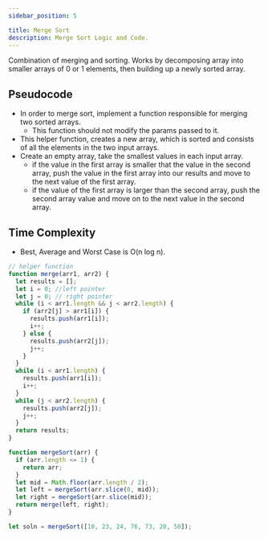 ```yaml
---
sidebar_position: 5

title: Merge Sort
description: Merge Sort Logic and Code.
---
```

Combination of merging and sorting. Works by decomposing array into smaller arrays of 0 or 1 elements, then building up a newly sorted array.

## Pseudocode
- In order to merge sort, implement a function responsible for merging two sorted arrays. 
    - This function should not modify the params passed to it.
- This helper function, creates a new array, which is sorted and consists of all the elements in the two input arrays.
- Create an empty array, take the smallest values in each input array.
    - if the value in the first array is smaller that the value in the second array, push the value in the first array into our results and move to the next value of the first array.
    - if the value of the first array is larger than the second array, push the second array value and move on to the next value in the second array.


## Time Complexity
- Best, Average and Worst Case is O(n log n).

```js title='Merge Sort'
// helper function
function merge(arr1, arr2) {
  let results = [];
  let i = 0; //left pointer
  let j = 0; // right pointer
  while (i < arr1.length && j < arr2.length) {
    if (arr2[j] > arr1[i]) {
      results.push(arr1[i]);
      i++;
    } else {
      results.push(arr2[j]);
      j++;
    }
  }
  while (i < arr1.length) {
    results.push(arr1[i]);
    i++;
  }
  while (j < arr2.length) {
    results.push(arr2[j]);
    j++;
  }
  return results;
}

function mergeSort(arr) {
  if (arr.length <= 1) {
    return arr;
  }
  let mid = Math.floor(arr.length / 2);
  let left = mergeSort(arr.slice(0, mid));
  let right = mergeSort(arr.slice(mid));
  return merge(left, right);
}

let soln = mergeSort([10, 23, 24, 76, 73, 20, 50]);

```